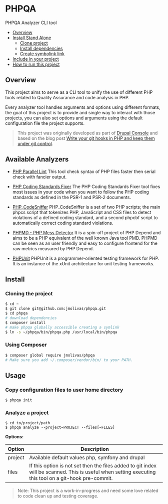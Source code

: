 PHPQA
=============================================
PHPQA Analyzer CLI tool

<!-- START doctoc generated TOC please keep comment here to allow auto update -->
<!-- DON'T EDIT THIS SECTION, INSTEAD RE-RUN doctoc TO UPDATE -->

- [Overview](#overview)
- [Install Stand Alone](#install-stand-alone)
  - [Clone project](#clone-project)
  - [Install dependencies](#install-dependencies)
  - [Create symbolink link](#create-symbolink-link)
- [Include in your project](#include-in-your-project)
- [How to run this project](#how-to-run-this-project)

<!-- END doctoc generated TOC please keep comment here to allow auto update -->

## Overview
This project aims to serve as a CLI tool to unify the use of different PHP tools related to Quality Assurance and code analysis in PHP.

Every analyzer tool handles arguments and options using different formats, the goal of this project is to provide and single way to interact with those projects, you can also set options and arguments using the default configuration file the project supports.

> This project was originally developed as part of [Drupal Console](https://github.com/hechoendrupal/DrupalConsole) and based on the blog post [Write your git hooks in PHP and keep them under git control](http://carlosbuenosvinos.com/write-your-git-hooks-in-php-and-keep-them-under-git-control/).

## Available Analyzers

- [PHP Parallel Lint](https://github.com/JakubOnderka/PHP-Parallel-Lint)
  This tool check syntax of PHP files faster then serial check with fancier output.

- [PHP Coding Standards Fixer](https://github.com/FriendsOfPHP/PHP-CS-Fixer)
  The PHP Coding Standards Fixer tool fixes most issues in your code when you want to follow the PHP coding standards as defined in the PSR-1 and PSR-2 documents.

- [PHP_CodeSniffer](https://github.com/squizlabs/PHP_CodeSniffer)
  PHP_CodeSniffer is a set of two PHP scripts; the main phpcs script that tokenizes PHP, JavaScript and CSS files to detect violations of a defined coding standard, and a second phpcbf script to automatically correct coding standard violations.

- [PHPMD - PHP Mess Detector](http://phpmd.org/)
   It is a spin-off project of PHP Depend and aims to be a PHP equivalent of the well known Java tool PMD. PHPMD can be seen as an user friendly and easy to configure frontend for the raw metrics measured by PHP Depend.

- [PHPUnit](https://phpunit.de/)
  PHPUnit is a programmer-oriented testing framework for PHP. It is an instance of the xUnit architecture for unit testing frameworks.

## Install

### Cloning the project
```bash
$ cd ~
$ git clone git@github.com:jmolivas/phpqa.git
$ cd phpqa
# download dependencies
$ composer install
# make phpqa globally accessible creating a symlink 
$ ln -s ~/phpqa/bin/phpqa.php /usr/local/bin/phpqa
```

### Using Composer
```bash
$ composer global require jmolivas/phpqa
# Make sure you add ~/.composer/vendor/bin/ to your PATH.
```

## Usage

### Copy configuration files to user home directory 
```
$ phpqa init
```

### Analyze a project
``` 
$ cd to/project/path
$ phpqa analyze --project=PROJECT --files[=FILES] 
```

**Options:**

| Option  | Description | 
| ------- | ----------------------------- |  
| project | Available default values php, symfony and drupal |
| files   | If this option is not set then the files added to git index will be scanned. This is useful when setting executing this tool on a git-hook pre-commit. |    

> Note: This project is a work-in-progress and need some love related to code clean up and testing coverage.
